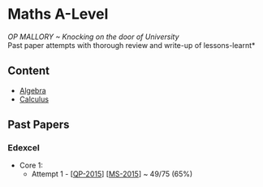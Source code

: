 # Maths A-Level
*OP MALLORY ~ Knocking on the door of University* <br>
Past paper attempts with thorough review and write-up of lessons-learnt*

## Content
* [Algebra]()
* [Calculus]()

## Past Papers

### Edexcel
* Core 1:
  * Attempt 1 - [[QP-2015]] [[MS-2015]] ~ 49/75 (65%)

[QP-2015]: https://pmt.physicsandmathstutor.com/download/Maths/A-level/C1/Papers-Edexcel/QP/June%202015%20QP.pdf
[MS-2015]: https://pmt.physicsandmathstutor.com/download/Maths/A-level/C1/Papers-Edexcel/MS/June%202015%20MS.pdf 
